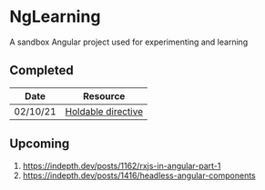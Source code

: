 # NgLearning

A sandbox Angular project used for experimenting and learning

## Completed

Date     | Resource
---------| --------
02/10/21 | [Holdable directive](https://www.youtube.com/watch?v=kl-UMCHpEsw)

## Upcoming

1. https://indepth.dev/posts/1162/rxjs-in-angular-part-1
1. https://indepth.dev/posts/1416/headless-angular-components
